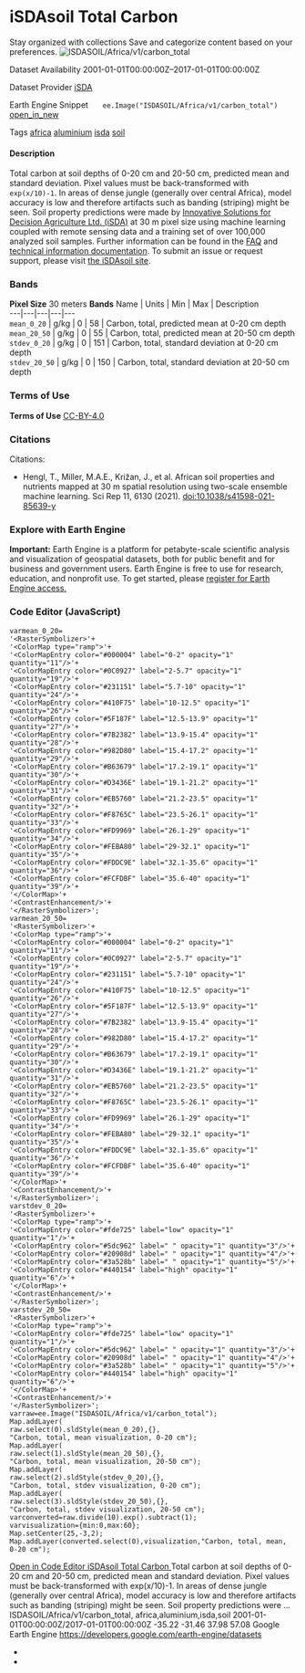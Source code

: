  
#  iSDAsoil Total Carbon 
Stay organized with collections  Save and categorize content based on your preferences. 
![ISDASOIL/Africa/v1/carbon_total](https://developers.google.com/earth-engine/datasets/images/ISDASOIL/ISDASOIL_Africa_v1_carbon_total_sample.png) 

Dataset Availability
    2001-01-01T00:00:00Z–2017-01-01T00:00:00Z 

Dataset Provider
     [ iSDA ](https://isda-africa.com/) 

Earth Engine Snippet
     `    ee.Image("ISDASOIL/Africa/v1/carbon_total")   ` [ open_in_new ](https://code.earthengine.google.com/?scriptPath=Examples:Datasets/ISDASOIL/ISDASOIL_Africa_v1_carbon_total) 

Tags
     [africa](https://developers.google.com/earth-engine/datasets/tags/africa) [aluminium](https://developers.google.com/earth-engine/datasets/tags/aluminium) [isda](https://developers.google.com/earth-engine/datasets/tags/isda) [soil](https://developers.google.com/earth-engine/datasets/tags/soil)
#### Description
Total carbon at soil depths of 0-20 cm and 20-50 cm, predicted mean and standard deviation.
Pixel values must be back-transformed with `exp(x/10)-1`.
In areas of dense jungle (generally over central Africa), model accuracy is low and therefore artifacts such as banding (striping) might be seen.
Soil property predictions were made by [Innovative Solutions for Decision Agriculture Ltd. (iSDA)](https://isda-africa.com/) at 30 m pixel size using machine learning coupled with remote sensing data and a training set of over 100,000 analyzed soil samples.
Further information can be found in the [FAQ](https://www.isda-africa.com/isdasoil/faq/) and [technical information documentation](https://www.isda-africa.com/isdasoil/technical-information/). To submit an issue or request support, please visit [the iSDAsoil site](https://isda-africa.com/isdasoil).
### Bands
**Pixel Size** 30 meters 
**Bands**
Name | Units | Min | Max | Description  
---|---|---|---|---  
`mean_0_20` | g/kg |  0  |  58  | Carbon, total, predicted mean at 0-20 cm depth  
`mean_20_50` | g/kg |  0  |  55  | Carbon, total, predicted mean at 20-50 cm depth  
`stdev_0_20` | g/kg |  0  |  151  | Carbon, total, standard deviation at 0-20 cm depth  
`stdev_20_50` | g/kg |  0  |  150  | Carbon, total, standard deviation at 20-50 cm depth  
### Terms of Use
**Terms of Use**
[CC-BY-4.0](https://spdx.org/licenses/CC-BY-4.0.html)
### Citations
Citations:
  * Hengl, T., Miller, M.A.E., Križan, J., et al. African soil properties and nutrients mapped at 30 m spatial resolution using two-scale ensemble machine learning. Sci Rep 11, 6130 (2021). [doi:10.1038/s41598-021-85639-y](https://doi.org/10.1038/s41598-021-85639-y)


### Explore with Earth Engine
**Important:** Earth Engine is a platform for petabyte-scale scientific analysis and visualization of geospatial datasets, both for public benefit and for business and government users. Earth Engine is free to use for research, education, and nonprofit use. To get started, please [register for Earth Engine access.](https://console.cloud.google.com/earth-engine)
### Code Editor (JavaScript)
```
varmean_0_20=
'<RasterSymbolizer>'+
'<ColorMap type="ramp">'+
'<ColorMapEntry color="#000004" label="0-2" opacity="1" quantity="11"/>'+
'<ColorMapEntry color="#0C0927" label="2-5.7" opacity="1" quantity="19"/>'+
'<ColorMapEntry color="#231151" label="5.7-10" opacity="1" quantity="24"/>'+
'<ColorMapEntry color="#410F75" label="10-12.5" opacity="1" quantity="26"/>'+
'<ColorMapEntry color="#5F187F" label="12.5-13.9" opacity="1" quantity="27"/>'+
'<ColorMapEntry color="#7B2382" label="13.9-15.4" opacity="1" quantity="28"/>'+
'<ColorMapEntry color="#982D80" label="15.4-17.2" opacity="1" quantity="29"/>'+
'<ColorMapEntry color="#B63679" label="17.2-19.1" opacity="1" quantity="30"/>'+
'<ColorMapEntry color="#D3436E" label="19.1-21.2" opacity="1" quantity="31"/>'+
'<ColorMapEntry color="#EB5760" label="21.2-23.5" opacity="1" quantity="32"/>'+
'<ColorMapEntry color="#F8765C" label="23.5-26.1" opacity="1" quantity="33"/>'+
'<ColorMapEntry color="#FD9969" label="26.1-29" opacity="1" quantity="34"/>'+
'<ColorMapEntry color="#FEBA80" label="29-32.1" opacity="1" quantity="35"/>'+
'<ColorMapEntry color="#FDDC9E" label="32.1-35.6" opacity="1" quantity="36"/>'+
'<ColorMapEntry color="#FCFDBF" label="35.6-40" opacity="1" quantity="39"/>'+
'</ColorMap>'+
'<ContrastEnhancement/>'+
'</RasterSymbolizer>';
varmean_20_50=
'<RasterSymbolizer>'+
'<ColorMap type="ramp">'+
'<ColorMapEntry color="#000004" label="0-2" opacity="1" quantity="11"/>'+
'<ColorMapEntry color="#0C0927" label="2-5.7" opacity="1" quantity="19"/>'+
'<ColorMapEntry color="#231151" label="5.7-10" opacity="1" quantity="24"/>'+
'<ColorMapEntry color="#410F75" label="10-12.5" opacity="1" quantity="26"/>'+
'<ColorMapEntry color="#5F187F" label="12.5-13.9" opacity="1" quantity="27"/>'+
'<ColorMapEntry color="#7B2382" label="13.9-15.4" opacity="1" quantity="28"/>'+
'<ColorMapEntry color="#982D80" label="15.4-17.2" opacity="1" quantity="29"/>'+
'<ColorMapEntry color="#B63679" label="17.2-19.1" opacity="1" quantity="30"/>'+
'<ColorMapEntry color="#D3436E" label="19.1-21.2" opacity="1" quantity="31"/>'+
'<ColorMapEntry color="#EB5760" label="21.2-23.5" opacity="1" quantity="32"/>'+
'<ColorMapEntry color="#F8765C" label="23.5-26.1" opacity="1" quantity="33"/>'+
'<ColorMapEntry color="#FD9969" label="26.1-29" opacity="1" quantity="34"/>'+
'<ColorMapEntry color="#FEBA80" label="29-32.1" opacity="1" quantity="35"/>'+
'<ColorMapEntry color="#FDDC9E" label="32.1-35.6" opacity="1" quantity="36"/>'+
'<ColorMapEntry color="#FCFDBF" label="35.6-40" opacity="1" quantity="39"/>'+
'</ColorMap>'+
'<ContrastEnhancement/>'+
'</RasterSymbolizer>';
varstdev_0_20=
'<RasterSymbolizer>'+
'<ColorMap type="ramp">'+
'<ColorMapEntry color="#fde725" label="low" opacity="1" quantity="1"/>'+
'<ColorMapEntry color="#5dc962" label=" " opacity="1" quantity="3"/>'+
'<ColorMapEntry color="#20908d" label=" " opacity="1" quantity="4"/>'+
'<ColorMapEntry color="#3a528b" label=" " opacity="1" quantity="5"/>'+
'<ColorMapEntry color="#440154" label="high" opacity="1" quantity="6"/>'+
'</ColorMap>'+
'<ContrastEnhancement/>'+
'</RasterSymbolizer>';
varstdev_20_50=
'<RasterSymbolizer>'+
'<ColorMap type="ramp">'+
'<ColorMapEntry color="#fde725" label="low" opacity="1" quantity="1"/>'+
'<ColorMapEntry color="#5dc962" label=" " opacity="1" quantity="3"/>'+
'<ColorMapEntry color="#20908d" label=" " opacity="1" quantity="4"/>'+
'<ColorMapEntry color="#3a528b" label=" " opacity="1" quantity="5"/>'+
'<ColorMapEntry color="#440154" label="high" opacity="1" quantity="6"/>'+
'</ColorMap>'+
'<ContrastEnhancement/>'+
'</RasterSymbolizer>';
varraw=ee.Image("ISDASOIL/Africa/v1/carbon_total");
Map.addLayer(
raw.select(0).sldStyle(mean_0_20),{},
"Carbon, total, mean visualization, 0-20 cm");
Map.addLayer(
raw.select(1).sldStyle(mean_20_50),{},
"Carbon, total, mean visualization, 20-50 cm");
Map.addLayer(
raw.select(2).sldStyle(stdev_0_20),{},
"Carbon, total, stdev visualization, 0-20 cm");
Map.addLayer(
raw.select(3).sldStyle(stdev_20_50),{},
"Carbon, total, stdev visualization, 20-50 cm");
varconverted=raw.divide(10).exp().subtract(1);
varvisualization={min:0,max:60};
Map.setCenter(25,-3,2);
Map.addLayer(converted.select(0),visualization,"Carbon, total, mean, 0-20 cm");
```
[ Open in Code Editor ](https://code.earthengine.google.com/?scriptPath=Examples:Datasets/ISDASOIL/ISDASOIL_Africa_v1_carbon_total)
[ iSDAsoil Total Carbon ](https://developers.google.com/earth-engine/datasets/catalog/ISDASOIL_Africa_v1_carbon_total)
Total carbon at soil depths of 0-20 cm and 20-50 cm, predicted mean and standard deviation. Pixel values must be back-transformed with exp(x/10)-1. In areas of dense jungle (generally over central Africa), model accuracy is low and therefore artifacts such as banding (striping) might be seen. Soil property predictions were …
ISDASOIL/Africa/v1/carbon_total, africa,aluminium,isda,soil 
2001-01-01T00:00:00Z/2017-01-01T00:00:00Z
-35.22 -31.46 37.98 57.08 
Google Earth Engine
https://developers.google.com/earth-engine/datasets
  * [ ](https://doi.org/https://isda-africa.com/)
  * [ ](https://doi.org/https://developers.google.com/earth-engine/datasets/catalog/ISDASOIL_Africa_v1_carbon_total)


